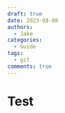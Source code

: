 ```yaml
---
draft: true
date: 2023-08-08
authors:
  - Jake
categories:
  - Guide
tags:
  - git
comments: true
---
```


# Test
